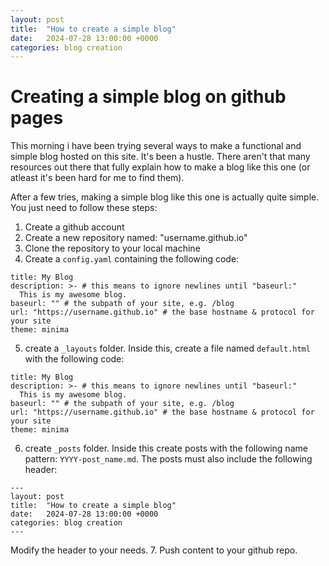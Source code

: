 ```yaml
---
layout: post
title:  "How to create a simple blog"
date:   2024-07-28 13:00:00 +0000
categories: blog creation
---
```


# Creating a simple blog on github pages

This morning i have been trying several ways to make a functional and simple blog hosted on this site. It's been a hustle. There aren't that many resources out there that fully explain how to make a blog like this one (or atleast it's been hard for me to find them). 

After a few tries, making a simple blog like this one is actually quite simple. You just need to follow these steps:
1. Create a github account
2. Create a new repository named: "username.github.io"
3. Clone the repository to your local machine
4. Create a ``config.yaml`` containing the following code:
````
title: My Blog
description: >- # this means to ignore newlines until "baseurl:"
  This is my awesome blog.
baseurl: "" # the subpath of your site, e.g. /blog
url: "https://username.github.io" # the base hostname & protocol for your site
theme: minima
````
5. create a ``_layouts`` folder. Inside this, create a file named ``default.html`` with the following code:
````
title: My Blog
description: >- # this means to ignore newlines until "baseurl:"
  This is my awesome blog.
baseurl: "" # the subpath of your site, e.g. /blog
url: "https://username.github.io" # the base hostname & protocol for your site
theme: minima
````
6. create ``_posts`` folder. Inside this create posts with the following name pattern: ``YYYY-post_name.md``. The posts must also include the following header:
````
---
layout: post
title:  "How to create a simple blog"
date:   2024-07-28 13:00:00 +0000
categories: blog creation
---
````
Modify the header to your needs.
7. Push content to your github repo.